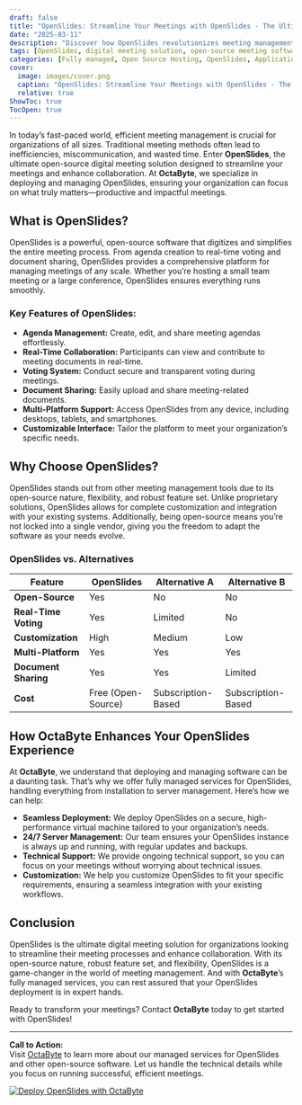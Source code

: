 ```yaml
---
draft: false
title: "OpenSlides: Streamline Your Meetings with OpenSlides - The Ultimate Digital Meeting Solution"
date: "2025-03-11"
description: "Discover how OpenSlides revolutionizes meeting management with its open-source, fully digital solution. Learn how OctaByte can deploy and manage OpenSlides for your organization, ensuring seamless, secure, and efficient meetings."
tags: [OpenSlides, digital meeting solution, open-source meeting software, OctaByte, managed open-source services, meeting management, virtual meetings, collaborative tools, OpenSlides deployment, OpenSlides vs alternatives]
categories: [Fully managed, Open Source Hosting, OpenSlides, Applications, Others]
cover:
  image: images/cover.png
  caption: "OpenSlides: Streamline Your Meetings with OpenSlides - The Ultimate Digital Meeting Solution"
  relative: true
ShowToc: true
TocOpen: true
---
```



In today’s fast-paced world, efficient meeting management is crucial for organizations of all sizes. Traditional meeting methods often lead to inefficiencies, miscommunication, and wasted time. Enter **OpenSlides**, the ultimate open-source digital meeting solution designed to streamline your meetings and enhance collaboration. At **OctaByte**, we specialize in deploying and managing OpenSlides, ensuring your organization can focus on what truly matters—productive and impactful meetings.

## What is OpenSlides?

OpenSlides is a powerful, open-source software that digitizes and simplifies the entire meeting process. From agenda creation to real-time voting and document sharing, OpenSlides provides a comprehensive platform for managing meetings of any scale. Whether you’re hosting a small team meeting or a large conference, OpenSlides ensures everything runs smoothly.

### Key Features of OpenSlides:
- **Agenda Management:** Create, edit, and share meeting agendas effortlessly.
- **Real-Time Collaboration:** Participants can view and contribute to meeting documents in real-time.
- **Voting System:** Conduct secure and transparent voting during meetings.
- **Document Sharing:** Easily upload and share meeting-related documents.
- **Multi-Platform Support:** Access OpenSlides from any device, including desktops, tablets, and smartphones.
- **Customizable Interface:** Tailor the platform to meet your organization’s specific needs.

## Why Choose OpenSlides?

OpenSlides stands out from other meeting management tools due to its open-source nature, flexibility, and robust feature set. Unlike proprietary solutions, OpenSlides allows for complete customization and integration with your existing systems. Additionally, being open-source means you’re not locked into a single vendor, giving you the freedom to adapt the software as your needs evolve.

### OpenSlides vs. Alternatives

| Feature                | OpenSlides               | Alternative A            | Alternative B            |
|------------------------|--------------------------|--------------------------|--------------------------|
| **Open-Source**        | Yes                      | No                       | No                       |
| **Real-Time Voting**   | Yes                      | Limited                  | No                       |
| **Customization**      | High                     | Medium                   | Low                      |
| **Multi-Platform**     | Yes                      | Yes                      | Yes                      |
| **Document Sharing**   | Yes                      | Yes                      | Limited                  |
| **Cost**               | Free (Open-Source)       | Subscription-Based       | Subscription-Based       |

## How OctaByte Enhances Your OpenSlides Experience

At **OctaByte**, we understand that deploying and managing software can be a daunting task. That’s why we offer fully managed services for OpenSlides, handling everything from installation to server management. Here’s how we can help:

- **Seamless Deployment:** We deploy OpenSlides on a secure, high-performance virtual machine tailored to your organization’s needs.
- **24/7 Server Management:** Our team ensures your OpenSlides instance is always up and running, with regular updates and backups.
- **Technical Support:** We provide ongoing technical support, so you can focus on your meetings without worrying about technical issues.
- **Customization:** We help you customize OpenSlides to fit your specific requirements, ensuring a seamless integration with your existing workflows.

## Conclusion

OpenSlides is the ultimate digital meeting solution for organizations looking to streamline their meeting processes and enhance collaboration. With its open-source nature, robust feature set, and flexibility, OpenSlides is a game-changer in the world of meeting management. And with **OctaByte**’s fully managed services, you can rest assured that your OpenSlides deployment is in expert hands.

Ready to transform your meetings? Contact **OctaByte** today to get started with OpenSlides!

---

**Call to Action:**  
Visit [OctaByte](https://octabyte.io) to learn more about our managed services for OpenSlides and other open-source software. Let us handle the technical details while you focus on running successful, efficient meetings.

[![Deploy OpenSlides with OctaByte](/images/deploy-on-octabyte.png)](https://octabyte.io/fully-managed-open-source-services/applications/others/openslides)